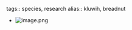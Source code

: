 tags:: species, research
alias:: kluwih, breadnut

- ![image.png](https://peach-geographical-bat-397.mypinata.cloud/ipfs/QmZ5Ritvx5uCyUBJV2bLBbroud1D7L13fWbB1beUSpVdnH)